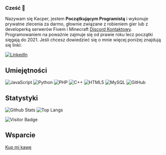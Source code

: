 ### Cześć 👋

Nazywam się Kacper, jestem **Początkującym Programistą** i wykonuje prywatne zlecenia za darmo, głownie związane z robieniem gier lub z developerką serwerów Fivem i Minecraft [Discord Kontaktowy](https://discord.com/users/819502015662653461). Programowaniem na poważnie zajmuje się od prawie roku lecz początki sięgają do 2021. Jeśli chcesz dowiedzieć się o mnie więcej poniżej znajdują się linki:

[![LinkedIn](https://img.shields.io/badge/linkedin-%230077B5.svg?style=for-the-badge&logo=linkedin&logoColor=white)](https://www.linkedin.com/in/koval-2-733096346/)

## Umiejętności

![JavaScript](https://img.shields.io/badge/-JavaScript-black?style=flat-square&logo=javascript)
![Python](https://img.shields.io/badge/-Python-black?style=flat-square&logo=Python)
![PHP](https://img.shields.io/badge/-Php-black?style=flat-square&logo=Php)
![C++](https://img.shields.io/badge/-C++-00599C?style=flat-square&logo=c)
![HTML5](https://img.shields.io/badge/-HTML5-E34F26?style=flat-square&logo=html5&logoColor=white)
![MySQL](https://img.shields.io/badge/-MySQL-black?style=flat-square&logo=mysql)
![GitHub](https://img.shields.io/badge/-GitHub-181717?style=flat-square&logo=github)

## Statystyki

![Github Stats](https://github-readme-stats.vercel.app/api?username=10Koval10&count_private=true&show_icons=true&include_all_commits=true&theme=dark&layout=compact)
![Top Langs](https://github-readme-stats.vercel.app/api/top-langs/?username=10Koval10&hide=TeX&layout=compact&theme=dark)


 
![Visitor Badge](https://visitor-badge.laobi.icu/badge?page_id=10Koval10.10Koval10)
## Wsparcie 

[Kup mi kawę](https://www.buymeacoffee.com/koval82pll)


